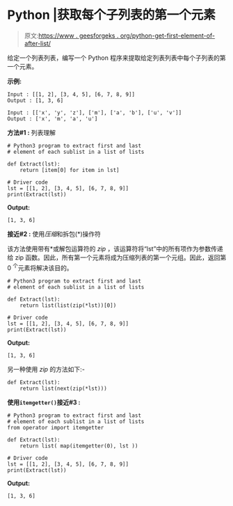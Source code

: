 # Python |获取每个子列表的第一个元素

> 原文:[https://www . geesforgeks . org/python-get-first-element-of-after-list/](https://www.geeksforgeeks.org/python-get-first-element-of-each-sublist/)

给定一个列表列表，编写一个 Python 程序来提取给定列表列表中每个子列表的第一个元素。

**示例:**

```
Input : [[1, 2], [3, 4, 5], [6, 7, 8, 9]]
Output : [1, 3, 6]

Input : [['x', 'y', 'z'], ['m'], ['a', 'b'], ['u', 'v']]
Output : ['x', 'm', 'a', 'u']

```

**方法#1 :** 列表理解

```
# Python3 program to extract first and last 
# element of each sublist in a list of lists

def Extract(lst):
    return [item[0] for item in lst]

# Driver code
lst = [[1, 2], [3, 4, 5], [6, 7, 8, 9]]
print(Extract(lst))
```

**Output:**

```
[1, 3, 6]

```

**接近#2 :** 使用*压缩*和拆包(*)操作符

该方法使用带有*或解包运算符的 *zip* ，该运算符将“lst”中的所有项作为参数传递给 zip 函数。因此，所有第一个元素将成为压缩列表的第一个元组。因此，返回第 0 <sup>个</sup>元素将解决该目的。

```
# Python3 program to extract first and last 
# element of each sublist in a list of lists

def Extract(lst):
    return list(list(zip(*lst))[0])

# Driver code
lst = [[1, 2], [3, 4, 5], [6, 7, 8, 9]]
print(Extract(lst))
```

**Output:**

```
[1, 3, 6]

```

另一种使用 *zip* 的方法如下:-

```
def Extract(lst):
    return list(next(zip(*lst)))
```

**使用`itemgetter()`接近#3 :**

```
# Python3 program to extract first and last 
# element of each sublist in a list of lists
from operator import itemgetter

def Extract(lst):
    return list( map(itemgetter(0), lst ))

# Driver code
lst = [[1, 2], [3, 4, 5], [6, 7, 8, 9]]
print(Extract(lst))
```

**Output:**

```
[1, 3, 6]

```